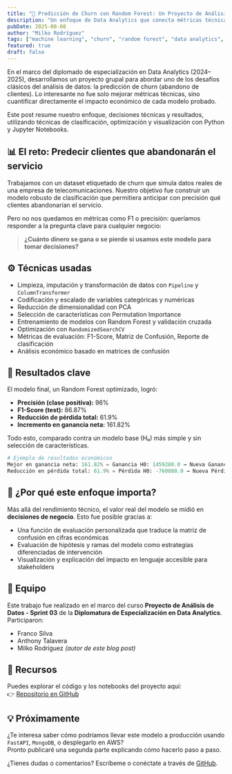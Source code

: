 ```yaml
---
title: "🧠 Predicción de Churn con Random Forest: Un Proyecto de Análisis con Impacto Económico"
description: "Un enfoque de Data Analytics que conecta métricas técnicas con impacto económico en la predicción de churn, usando Random Forest y visualizaciones en Python."
pubDate: 2025-08-08
author: "Milko Rodríguez"
tags: ["machine learning", "churn", "random forest", "data analytics", "python"]
featured: true
draft: false
---
```

En el marco del diplomado de especialización en Data Analytics (2024–2025), desarrollamos un proyecto grupal para abordar uno de los desafíos clásicos del análisis de datos: la predicción de churn (abandono de clientes). Lo interesante no fue solo mejorar métricas técnicas, sino cuantificar directamente el impacto económico de cada modelo probado.

Este post resume nuestro enfoque, decisiones técnicas y resultados, utilizando técnicas de clasificación, optimización y visualización con Python y Jupyter Notebooks.

## 📊 El reto: Predecir clientes que abandonarán el servicio

Trabajamos con un dataset etiquetado de churn que simula datos reales de una empresa de telecomunicaciones. Nuestro objetivo fue construir un modelo robusto de clasificación que permitiera anticipar con precisión qué clientes abandonarían el servicio.

Pero no nos quedamos en métricas como F1 o precisión: queríamos responder a la pregunta clave para cualquier negocio:

> **¿Cuánto dinero se gana o se pierde si usamos este modelo para tomar decisiones?**

## ⚙️ Técnicas usadas

- Limpieza, imputación y transformación de datos con `Pipeline` y `ColumnTransformer`
- Codificación y escalado de variables categóricas y numéricas
- Reducción de dimensionalidad con PCA
- Selección de características con Permutation Importance
- Entrenamiento de modelos con Random Forest y validación cruzada
- Optimización con `RandomizedSearchCV`
- Métricas de evaluación: F1-Score, Matriz de Confusión, Reporte de clasificación
- Análisis económico basado en matrices de confusión

## 🧪 Resultados clave

El modelo final, un Random Forest optimizado, logró:

- **Precisión (clase positiva):** 96%
- **F1-Score (test):** 86.87%
- **Reducción de pérdida total:** 61.9%
- **Incremento en ganancia neta:** 161.82%

Todo esto, comparado contra un modelo base (H₀) más simple y sin selección de características.

```python
# Ejemplo de resultados económicos
Mejor en ganancia neta: 161.82% = Ganancia H0: 1459280.0 → Nueva Ganancia: 3830880.0
Reducción en pérdida total: 61.9% = Pérdida H0: -760880.0 → Nueva Pérdida: -289200.0
```

## 🧠 ¿Por qué este enfoque importa?

Más allá del rendimiento técnico, el valor real del modelo se midió en **decisiones de negocio**. Esto fue posible gracias a:

- Una función de evaluación personalizada que traduce la matriz de confusión en cifras económicas
- Evaluación de hipótesis y ramas del modelo como estrategias diferenciadas de intervención
- Visualización y explicación del impacto en lenguaje accesible para stakeholders

## 👥 Equipo

Este trabajo fue realizado en el marco del curso **Proyecto de Análisis de Datos - Sprint 03** de la **Diplomatura de Especialización en Data Analytics**. Participaron:

- Franco Silva  
- Anthony Talavera  
- Milko Rodríguez _(autor de este blog post)_

## 📁 Recursos

Puedes explorar el código y los notebooks del proyecto aquí:  
👉 [Repositorio en GitHub](https://github.com/milkreator/pishingweb)

## 💡 Próximamente

¿Te interesa saber cómo podríamos llevar este modelo a producción usando `FastAPI`, `MongoDB`, o desplegarlo en AWS?  
Pronto publicaré una segunda parte explicando cómo hacerlo paso a paso.

¿Tienes dudas o comentarios? Escríbeme o conéctate a través de [GitHub](https://github.com/milkreator).
